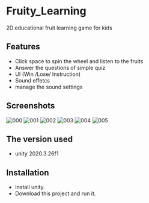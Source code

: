 # Fruity_Learning
2D educational fruit learning game for kids

## Features
* Click space to spin the wheel and listen to the fruits
* Answer the questions of simple quiz
* UI (Win /Lose/ Instruction)
* Sound effetcs
* manage the sound settings

## Screenshots
![000](https://github.com/nahla-educate/Fruity_Learning/assets/80469651/eed05876-8c1b-4b31-8852-360e26707af5)
![001](https://github.com/nahla-educate/Fruity_Learning/assets/80469651/b24525cb-8836-4742-b923-e406f4f6bcd6)
![002](https://github.com/nahla-educate/Fruity_Learning/assets/80469651/0ba5e269-316a-4405-8576-d641b5d0149e)
![003](https://github.com/nahla-educate/Fruity_Learning/assets/80469651/02723f21-4adb-4d86-a558-e84aa7244f72)
![004](https://github.com/nahla-educate/Fruity_Learning/assets/80469651/e5bd1776-0eed-43c6-b3ce-82e70d62218f)
![005](https://github.com/nahla-educate/Fruity_Learning/assets/80469651/8284c2c9-8a88-4f2f-bbd1-a843c86b73c7)

## The version used
* unity 2020.3.26f1

## Installation
* Install unity.
* Download this project and run it.
  

